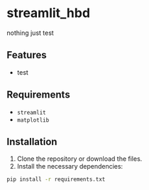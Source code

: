 # streamlit_hbd

nothing just test

## Features
- test

## Requirements

- `streamlit`
- `matplotlib`

## Installation

1. Clone the repository or download the files.
2. Install the necessary dependencies:

```bash
pip install -r requirements.txt
